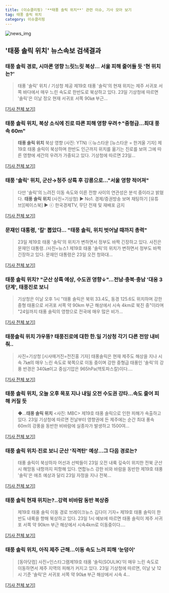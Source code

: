 ```yaml
---
title: (이슈클리핑) '**태풍 솔릭 위치**' 관련 이슈, 기사 모아 보기
tag: 태풍 솔릭 위치
category: 이슈클리핑
---
```

![news_img](https://user-images.githubusercontent.com/42597476/44507050-1206f400-a6e4-11e8-8d98-7ffbfebb353f.png)

## **'**태풍 솔릭 위치**'** 뉴스속보 검색결과
### 태풍 솔릭 경로, 시마론 영향 느릿느릿 북상… 서울 피해 줄어들 듯 '현 위치는?'

>태풍 '솔릭' 위치 / 기상청 제공 제19호 태풍 '솔릭'의 현재 위치는 제주 서귀포 서쪽 바다에서 매우 느린 속도로 한반도로 북상하고 있다. 23일 기상청에 따르면 '솔릭'은 이날 정오 현재 서귀포 서쪽 90㎞ 부근...

[[기사 전체 보기]](http://www.kyeongin.com/main/view.php?key=20180823010007401)

### **태풍 솔릭 위치**, 북상 소식에 진로 따른 피해 영향 우려↑"중형급…최대 풍속 60m"

>**태풍 솔릭 위치** 북상 영향 (사진: YTN) ⓒ뉴스타운 [뉴스타운 = 한겨울 기자] 제19호 태풍 솔릭이 북상하며 한반도 인근까지 위치를 옮기는 진로를 보여 그에 따른 영향에 세간의 우려가 가중되고 있다. 기상청에 따르면 23일...

[[기사 전체 보기]](http://www.newstown.co.kr/news/articleView.html?idxno=337643)

### 태풍 '솔릭' 위치, 군산→청주 상륙 후 강릉으로…"서울 영향 적어져"

>다만 '솔릭'의 느려진 이동 속도와 이른 전향 사이의 연관성은 분석 중이라고 밝혔다. **태풍 솔릭 위치** (사진=기상청) ▶ No1. 경제/증권방송 보며 채팅하기 [유튜브][페이스북] ▶ ⓒ 한국경제TV, 무단 전재 및 재배포 금지

[[기사 전체 보기]](http://news.wowtv.co.kr/NewsCenter/News/Read?articleId=A201808230217&t=NN)

### 문재인 대통령, '칼' 뽑았다… "태풍 솔릭, 위치 벗어날 때까지 총력"

>23일 제19호 태풍 '솔릭'의 위치가 변하면서 정부도 바짝 긴장하고 있다. 사진은 문재인 대통령. /사진=뉴스1 제19호 태풍 '솔릭'의 위치가 변하면서 정부도 바짝 긴장하고 있다. 문재인 대통령은 23일 오전 청와대...

[[기사 전체 보기]](http://moneys.mt.co.kr/news/mwView.php?no=2018082314038084921)

### **태풍 솔릭 위치**? "군산 상륙 예상, 수도권 영향↓"…전남·충북·충남 '대응 3단계', 태풍진로 보니

>기상청은 이날 오후 1시 "태풍 솔릭은 북위 33.4도, 동경 125.6도 위치하며 강한 중형 태풍으로 서귀포 서쪽 약 90km 부근 해상에서 시속 4km로 북진 중"이라며 "24일까지 태풍 솔릭의 영향으로 전국에 매우 많은 비가...

[[기사 전체 보기]](http://www.etoday.co.kr/news/section/newsview.php?idxno=1655552)

### 태풍솔릭 위치 갸우뚱? 태풍진로에 대한 한.일 기상청 각기 다른 전망 내비춰..

>사진=기상청 [시사매거진=전진홍 기자] 태풍솔릭은 현재 제주도 해상을 지나 시속 7㎞의 매우 느린 속도로 북쪽으로 이동 중이며 강한 중형급 태풍인 '솔릭'의 강풍 반경은 340㎞이고 중심기압은 965hPa(헥토파스칼)이다....

[[기사 전체 보기]](http://www.sisamagazine.co.kr/news/articleView.html?idxno=140863)

### **태풍 솔릭 위치**, 오늘 오후 목포 지나 내일 오전 수도권 강타…속도 줄어 피해 커질 듯

>◆…**태풍 솔릭 위치** <사진: MBC> 제19호 태풍 솔릭으로 인한 피해가 속출하고 있다. 23일 기상청에 따르면 전날부터 영향권에 든 제주에는 순간 최대 풍속 60m의 강풍을 동반한 비바람에 실종자가 발생하고 1500여...

[[기사 전체 보기]](http://www.joseilbo.com/news/news_read.php?uid=359429&class=33&grp=)

### **태풍 솔릭 위치**·진로 보니 군산 '직격탄' 예상…그 다음 경로는?

>태풍 솔릭이 북상하자 어선과 선박들이 23일 오전 내륙 깊숙이 위치한 전북 군산시 해망동 내항까지 피항해 있다. 연합뉴스 강한 비와 바람을 동반한 제19호 태풍 '솔릭'은 애초 예상과 달리 23일 자정을 지나 전북...

[[기사 전체 보기]](http://news.imaeil.com/Society/2018082315133841165)

### 태풍 솔릭 현재 위치는?..강력 비바람 동반 북상중

>제19호 태풍 솔릭 이동 경로 브레이크뉴스 김다이 기자= 제19호 태풍 솔릭이 한반도 내륙을 향해 북상하고 있다. 23일 1시 예보에 따르면 태풍 솔릭이 제주 서귀포 서쪽 약 90km 부근 해상에서 시속4km로 이동중이다....

[[기사 전체 보기]](http://www.breaknews.com/sub_read.html?uid=596910&section=sc2)

### **태풍 솔릭 위치**, 아직 제주 근해…이동 속도 느려 피해 ‘눈덩이’

>[동아닷컴] 사진=인스타그램제19호 태풍 ‘솔릭(SOULIK)’이 매우 느린 속도로 이동하면서 제주 지역의 피해가 커지고 있다. 23일 기상청에 따르면, 이날 낮 12시 기준 ‘솔릭’은 서귀포 서쪽 약 90㎞ 부근 해상에서 시속 4...

[[기사 전체 보기]](http://news.donga.com/3/all/20180823/91644117/2)


